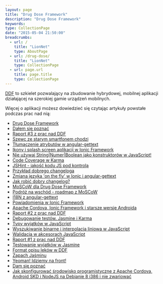 ```yaml
---
layout: page
title: "Drug Dose Framework"
description: "Drug Dose Framework"
keywords: 
type: CollectionPage
date: "2015-05-04 21:50:00"
breadcrumbs:
  - url: /
    title: "LionNet"
    type: AboutPage
  - url: /drug-dose/
    title: "LionNet"
    type: CollectionPage
  - url: page.url
    title: page.title
    type: CollectionPage
---
```


[DDF][1] to szkielet pozwalający na zbudowanie hybrydowej, mobilnej aplikacji działającej na szerokiej
gamie urządzeń mobilnych.

Więcej o aplikacji możesz dowiedzieć się czytając artykuły powstałe podczas prac nad nią:

* [Drug Dose Framework](/drug-dose/framework/)
 * [Dałem się poznać](../2016/06/12/dalem-sie-poznac.html)
 * [Raport #3 z prac nad DDF](../2016/05/30/raport-3-z-prac-nad-ddf.html)
 * [Szewc ze starym smartfonem chodzi](../2016/05/28/szewc-ze-starym-smartfonem-chodzi.html)
 * [Tłumaczenie atrybutów w angular-gettext](../2016/05/27/tlumaczenie-atrybutow-html-w-angular-gettext.html)
 * [Ikony i splash screen aplikacji w Ionic Framework](../2016/05/26/ikony-i-splash-screen-aplikacji-w-ionic-framework.html)
 * [Nie używaj String\|Numer\|Boolean jako konstruktorów w JavaScript!](../2016/05/19/nie-uzywaj-string-number-boolean-jako-konstruktorow-w-javascript.html)
 * [Code Coverage w Karma](../2016/05/18/code-coverage-w-karma.html)
 * [JSHint - jakość kodu JS pod kontrolą](../2016/05/16/jshint-jakosc-kodu-js-pod-kontrola.html)
 * [Przykład dobrego changeloga](../2016/05/11/przyklad-dobrego-changeloga.html)
 * [Zmiana języka 'on the fly' w Ionic i angular-gettext](../2016/05/10/zmiana-jezyka-on-the-fly-w-ionic-i-angular-gettext.html)
 * [Jak robić dobry changelog?](../2016/05/05/jak-robic-dobry-changelog.html)
 * [MoSCoW dla Drug Dose Framework](../2016/05/04/moscow-dla-drug-dose-framework.html)
 * [Podróż na wschód - roadmap z MoSCoW](../2016/04/29/podroz-na-wschod-roadmap-z-moscow.html)
 * [I18N z angular-gettext](../2016/04/26/i18n-z-angularjs-gettext.html)
 * [Powiadomienia w Ionic Framework](../2016/04/19/powiadomienia-w-ionic-framework.html)
 * [Apache Cordova, Ionic Framework i starsze wersje Androida](../2016/04/16/apache-cordova-ionic-framework-i-starsze-wersje-androida.html)
 * [Raport #2 z prac nad DDF](../2016/04/14/raport-2-z-prac-nad-ddf.html)
 * [Debugowanie testów. Jasmine i Karma](../2016/04/07/debugowanie-testow-jasmine-i-karma.html)
 * [Typy wyjątków w JavaScript](../2016/04/05/typy-wyjatkow-w-javascript.html)
 * [Wyszukiwanie binarne i interpolacja liniowa w JavaScript](../2016/03/26/wyszukiwanie-binarne-i-interpolacja-liniowa-w-javascript.html)
 * [Walidacja w akcesorach JavaScript](../2016/03/24/walidacja-w-akcesorach-javascript.html)
 * [Raport #1 z prac nad DDF](../2016/03/17/raport-1-z-prac-nad-ddf.html)
 * [Testowanie wyjątków w Jasmine](../2016/03/15/testowanie-wyjatkow-w-jasmine.html)
 * [Format opisu leków w DDF](../2016/03/12/format-opisu-lekow-w-ddf.html)
 * [Zapach Jaśminu](../2016/03/07/zapach-jasminu.html)
 * [Yeoman! Idziemy na front!](../2016/03/03/yeoman-idziemy-na-front.html)
 * [Dam się poznać](../2016/03/01/dam-sie-poznac.html)
 * [Jak skonfigurować środowisko programistyczne z Apache Cordova, Android SKD i NodeJS na Debianie 8 i386 i nie zwariować](../2016/02/29/jak-skonfigurowac-srodowisko-programistyczne-z-apache-cordova-android-sdk-i-nodejs-na-debianie-8-i386-i-nie-zwariowac.html)
 
[1]: https://github.com/maciejlew/drug-dose-framework